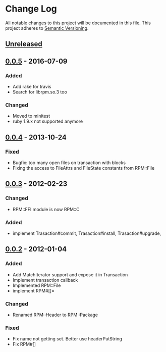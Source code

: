 # Change Log

All notable changes to this project will be documented in this file.
This project adheres to [Semantic Versioning](http://semver.org/).

## [Unreleased]

## [0.0.5] - 2016-07-09
### Added
- Add rake for travis
- Search for librpm.so.3 too

### Changed
- Moved to minitest
- ruby 1.9.x not supported anymore

## [0.0.4] - 2013-10-24
### Fixed
- Bugfix: too many open files on transaction with blocks
- Fixing the access to FileAttrs and FileState constants from RPM::File

## [0.0.3] - 2012-02-23
### Changed
- RPM::FFI module is now RPM::C

### Added
- implement Trasaction#commit, Trasaction#install, Trasaction#upgrade,

## [0.0.2] - 2012-01-04
### Added
- Add MatchIterator support and expose it in Transaction
- Implement transaction callback
- Implemented RPM::File
- implement RPM#[]=

### Changed
- Renamed RPM::Header to RPM::Package

### Fixed
- Fix name not getting set. Better use headerPutString
- Fix RPM#[]

[Unreleased]: https://github.com/ManageIQ/ruby-rpm-ffi2/compare/v0.0.5...HEAD
[0.0.5]: https://github.com/ManageIQ/ruby-rpm-ffi2/compare/v0.0.4...v0.0.5
[0.0.4]: https://github.com/ManageIQ/ruby-rpm-ffi2/compare/v0.0.3...v0.0.4
[0.0.3]: https://github.com/ManageIQ/ruby-rpm-ffi2/compare/v0.0.2...v0.0.3
[0.0.2]: https://github.com/ManageIQ/ruby-rpm-ffi2/compare/aa5c84efc5...v0.0.2
